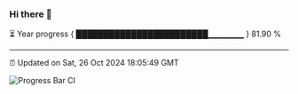 ### Hi there 👋

⏳ Year progress { ████████████████████████▁▁▁▁▁▁ } 81.90 %

---

⏰ Updated on Sat, 26 Oct 2024 18:05:49 GMT

![Progress Bar CI](https://github.com/liununu/liununu/workflows/Progress%20Bar%20CI/badge.svg)
